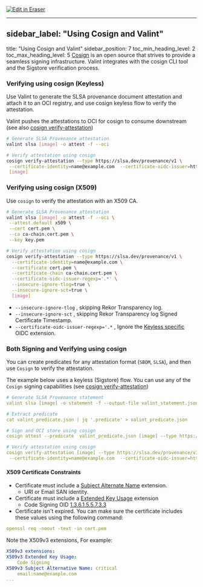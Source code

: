 <p><a target="_blank" href="https://app.eraser.io/workspace/9Rn8xXnuMkCho4YLFWt2" id="edit-in-eraser-github-link"><img alt="Edit in Eraser" src="https://firebasestorage.googleapis.com/v0/b/second-petal-295822.appspot.com/o/images%2Fgithub%2FOpen%20in%20Eraser.svg?alt=media&amp;token=968381c8-a7e7-472a-8ed6-4a6626da5501"></a></p>

---

## sidebar_label: "Using Cosign and Valint"
title: "Using Cosign and Valint"
sidebar_position: 7
toc_min_heading_level: 2
toc_max_heading_level: 5
[﻿Cosign](https://github.com/sigstore/cosign) is an open source that strives to provide a seamless signing infrastructure. Valint integrates with the cosign CLI tool and the Sigstore verification process.

### Verifying using cosign (Keyless)
Use Valint to generate the SLSA provenance document attestation and attach it to an OCI registry, and use cosign keyless flow to verify the attestation.

Valint pushes the attestations to OCI for cosign to consume downstream (see also [﻿cosign verify-attestation](https://docs.sigstore.dev/cosign/verify/))

```bash
# Generate SLSA Provenance attestation
valint slsa [image] -o attest -f --oci

# Verify attestation using cosign
cosign verify-attestation --type https://slsa.dev/provenance/v1 \
 --certificate-identity=name@example.com  --certificate-oidc-issuer=https://accounts.example.com \
 [image]
```
### Verifying using cosign (X509)
Use `cosign` to verify the attestation with an X509 CA.

```bash
# Generate SLSA Provenance attestation
valint slsa [image] -o attest -f --oci \
 --attest.default x509 \
 --cert cert.pem \
 --ca ca-chain.cert.pem \
 --key key.pem

# Verify attestation using cosign
cosign verify-attestation --type https://slsa.dev/provenance/v1 \
  --certificate-identity=name@example.com \
  --certificate cert.pem \
  --certificate-chain ca-chain.cert.pem \
  --certificate-oidc-issuer-regexp='.*' \
  --insecure-ignore-tlog=true \
  --insecure-ignore-sct=true \
  [image]
```
- `--insecure-ignore-tlog` , skipping Rekor Transparency log.
- `--insecure-ignore-sct` , skipping Rekor Transparency log Signed Certificate Timestamp.
- `--certificate-oidc-issuer-regexp='.*` , Ignore the [﻿Keyless specific](https://github.com/sigstore/fulcio/blob/main/docs/oid-info.md)  OIDC extension.
### Both Signing and Verifying using cosign
You can create predicates for any attestation format (`SBOM`, `SLSA`), and then use `Cosign` to verify the attestation.

The example below uses a keyless (Sigstore) flow. You can use any of the `Cosign` signing capabilities (see [﻿cosign verify-attestation](https://docs.sigstore.dev/cosign/verify/))

```yaml
# Generate SLSA Provenance statement
valint slsa [image] -o statement -f --output-file valint_statement.json

# Extract predicate
cat valint_predicate.json | jq '.predicate' > valint_predicate.json

# Sign and OCI store using cosign
cosign attest --predicate  valint_predicate.json [image] --type https://slsa.dev/provenance/v1

# Verify attestation using cosign
cosign verify-attestation [image] --type https://slsa.dev/provenance/v1 \
 --certificate-identity=name@example.com  --certificate-oidc-issuer=https://accounts.example.com
```
#### X509 Certificate Constraints​
- Certificate must include a [﻿Subject Alternate Name](https://datatracker.ietf.org/doc/html/rfc5280#section-4.2.1.6)  extension.
    - URI or Email SAN identity.
- Certificate must include a [﻿Extended Key Usage](https://datatracker.ietf.org/doc/html/rfc9336)  extension
    - Code Signing OID [﻿1.3.6.1.5.5.7.3.3](https://oidref.com/1.3.6.1.5.5.7.3.3) 
- Certificate isn't expired.
You can make sure the certificate includes these values using the following command:

```yaml
openssl req -noout -text -in cert.pem
```
Note the X509v3 extensions, For example:

```yaml
X509v3 extensions:
X509v3 Extended Key Usage:
    Code Signing
X509v3 Subject Alternative Name: critical
    email:name@example.com
...
```




<!--- Eraser file: https://app.eraser.io/workspace/9Rn8xXnuMkCho4YLFWt2 --->
